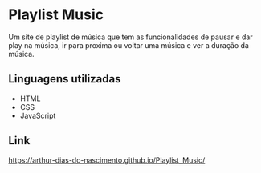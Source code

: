 # Playlist Music
Um site de playlist de música que tem as funcionalidades de pausar e dar play na música, ir para proxima ou voltar uma música e ver a duração da música.

## Linguagens utilizadas

<ul>
 <li>HTML</li>
 <li>CSS</li>
 <li>JavaScript</li>
</ul>

## Link
https://arthur-dias-do-nascimento.github.io/Playlist_Music/
